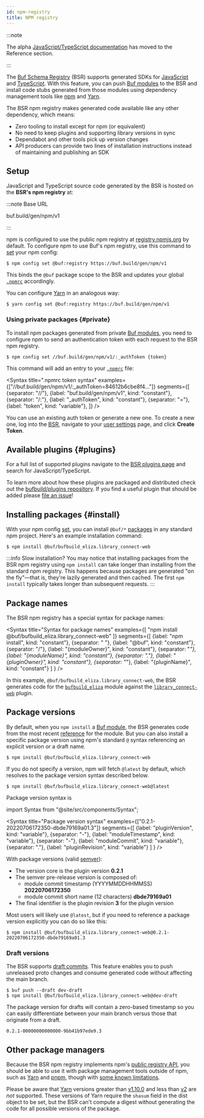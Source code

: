 ```yaml
---
id: npm-registry
title: NPM registry
---
```


:::note

The alpha [JavaScript/TypeScript documentation](../../reference/deprecated/remote-generation/js.md) has moved to the Reference section.

:::

The [Buf Schema Registry](../../bsr/overview.md) (BSR) supports generated SDKs for [JavaScript] and [TypeScript]. With this feature, you can push [Buf modules][modules] to the BSR and install code stubs generated from those modules using dependency management tools like [npm] and [Yarn].

The BSR npm registry makes generated code available like any other dependency, which means:

- Zero tooling to install except for npm (or equivalent)
- No need to keep plugins and supporting library versions in sync
- Dependabot and other tools pick up version changes
- API producers can provide two lines of installation instructions instead of maintaining and publishing an SDK

## Setup

JavaScript and TypeScript source code generated by the BSR is hosted on the **BSR's npm registry** at:

:::note Base URL

buf.build/gen/npm/v1

:::

npm is configured to use the public npm registry at [registry.npmjs.org][npm-registry] by default. To configure npm to use Buf's npm registry, use this command to [set][npm-config] your npm config:

```terminal
$ npm config set @buf:registry https://buf.build/gen/npm/v1
```

This binds the `@buf` package scope to the BSR and updates your global [`.npmrc`][npmrc] accordingly.

You can configure [Yarn] in an analogous way:

```terminal
$ yarn config set @buf:registry https://buf.build/gen/npm/v1
```

### Using private packages {#private}

To install npm packages generated from private [Buf modules][modules], you need to configure npm to send an authentication token with each request to the BSR npm registry.

```terminal
$ npm config set //buf.build/gen/npm/v1/:_authToken {token}
```

This command will add an entry to your [`.npmrc`][npmrc] file:

<Syntax
  title=".npmrc token syntax"
  examples={["//buf.build/gen/npm/v1/:_authToken=84612b6cbe8f4..."]}
  segments={[
    {separator: "//"},
    {label: "buf.build/gen/npm/v1", kind: "constant"},
    {separator: "/:"},
    {label: "_authToken", kind: "constant"},
    {separator: "="},
    {label: "token", kind: "variable"},
  ]}
/>

You can use an existing auth token or generate a new one. To create a new one, log into the [BSR][bsr], navigate to your [user settings][settings] page, and click **Create Token**.

## Available plugins {#plugins}

For a full list of supported plugins navigate to the [BSR plugins page][bsr-plugins] and search for JavaScript/TypeScript.

To learn more about how these plugins are packaged and distributed check out the [bufbuild/plugins repository][bufbuild-plugins]. If you find a useful plugin that should be added please [file an issue][bufbuild-plugins-issue]!

## Installing packages {#install}

With your npm config [set](#setup), you can install `@buf/*` [packages](#package-names) in any standard npm project. Here's an example installation command:

```terminal
$ npm install @buf/bufbuild_eliza.library_connect-web
```

:::info Slow installation?
You may notice that installing packages from the BSR npm registry using `npm install` can take longer than installing from the standard npm registry. This happens because packages are generated "on the fly"&mdash;that is, they're lazily generated and then cached. The first `npm install` typically takes longer than subsequent requests.
:::

## Package names

The BSR npm registry has a special syntax for package names:

<Syntax
  title="Syntax for package names"
  examples={[
    "npm install @buf/bufbuild_eliza.library_connect-web"
  ]}
  segments={[
    {label: "npm install", kind: "constant"},
    {separator: " "},
    {label: "@buf", kind: "constant"},
    {separator: "/"},
    {label: "{moduleOwner}", kind: "constant"},
    {separator: "_"},
    {label: "{moduleName}", kind: "constant"},
    {separator: "."},
    {label: "{pluginOwner}", kind: "constant"},
    {separator: "_"},
    {label: "{pluginName}", kind: "constant"}
  ]
} />

In this example, `@buf/bufbuild_eliza.library_connect-web`, the BSR generates code for the [`bufbuild_eliza`](https://buf.build/bufbuild/eliza) module against the [`library_connect-web`](https://buf.build/library/connect-web) plugin.

## Package versions

By default, when you `npm install` a [Buf module][modules], the BSR generates code from the most recent [reference](../overview.md#referencing-a-module) for the module. But you can also install a specific package version using npm's standard `@` syntax referencing an explicit version or a draft name.

```terminal
$ npm install @buf/bufbuild_eliza.library_connect-web
```

If you do not specify a version, npm will fetch `@latest` by default, which resolves to the package version syntax described below.

```terminal
$ npm install @buf/bufbuild_eliza.library_connect-web@latest
```

Package version syntax is 

import Syntax from "@site/src/components/Syntax";

<Syntax
  title="Package version syntax"
  examples={["0.2.1-20220706172350-dbde79169a01.3"]}
  segments={[
    {label: "pluginVersion", kind: "variable"},
    {separator: "-"},
    {label: "moduleTimestamp", kind: "variable"},
    {separator: "-"},
    {label: "moduleCommit", kind: "variable"},
    {separator: "."},
    {label: "pluginRevision", kind: "variable"}
  ]
} />

With package versions (valid [semver][semver]):

* The version core is the plugin version **0.2.1**
* The semver pre-release version is composed of: 
  * module commit timestamp (YYYYMMDDHHMMSS) **20220706172350**
  * module commit short name (12 characters) **dbde79169a01**
* The final identifier is the plugin revision **3** for the plugin version

Most users will likely use `@latest`, but if you need to reference a package version explicitly you can do so like this:

```terminal
$ npm install @buf/bufbuild_eliza.library_connect-web@0.2.1-20220706172350-dbde79169a01.3
```

### Draft versions

The BSR supports [draft commits][bsr-references]. This feature enables you to push unreleased proto changes and consume generated code without affecting the main branch.

```terminal
$ buf push --draft dev-draft
$ npm install @buf/bufbuild_eliza.library_connect-web@dev-draft
```

The package version for drafts will contain a zero-based timestamp so you can easily differentiate between your main branch versus those that originate from a draft.

```
0.2.1-00000000000000-9bb41b97ede9.3
```

## Other package managers

Because the BSR npm registry implements npm's [public registry API][registry-api], you should be able to use it with package management tools outside of npm, such as [Yarn] and [pnpm], though with [some known limitations](#yarn).

Please be aware that [Yarn] versions greater than [v1.10.0][yarn_v1] and less than [v2][yarn_v2] are _not_ supported. These versions of Yarn require the `shasum` field in the dist object to be set, but the BSR can't compute a digest without generating the code for all possible versions of the package.

[bsr]: /bsr/overview
[bsr-references]: /bsr/overview#referencing-a-module
[bsr-plugins]: https://buf.build/plugins
[bufbuild-plugins]: https://github.com/bufbuild/plugins
[bufbuild-plugins-issue]: https://github.com/bufbuild/plugins/issues/new/choose
[connect-web]: https://www.npmjs.com/package/@bufbuild/protoc-gen-connect-web
[deps]: /bsr/overview#dependencies
[javascript]: https://developer.mozilla.org/en-US/docs/Web/JavaScript
[modules]: /bsr/overview#modules
[npm]: https://npmjs.org
[npm-config]: https://docs.npmjs.com/cli/v8/commands/npm-config#set
[npmrc]: https://docs.npmjs.com/cli/v8/configuring-npm/npmrc
[protobuf-es]: https://www.npmjs.com/package/@bufbuild/protoc-gen-es
[protoc]: https://github.com/protocolbuffers/protobuf
[protoplugin]: https://www.npmjs.com/package/@bufbuild/protoplugin
[pnpm]: https://pnpm.io
[npm-registry]: https://registry.npmjs.org
[registry-api]: https://github.com/npm/registry/blob/master/docs/REGISTRY-API.md
[semver]: https://semver.org
[settings]: https://buf.build/settings/user
[typescript]: https://www.typescriptlang.org/
[yarn]: https://yarnpkg.com
[yarn_v1]: https://github.com/yarnpkg/yarn/releases/tag/v1.10.0
[yarn_v2]: https://github.com/yarnpkg/berry
